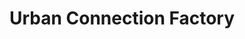 ---
title: "Urban Connection Factory"
url: /ciudad-autonoma-de-buenos-aires/urban-connection-factory/
shop: ropa
---